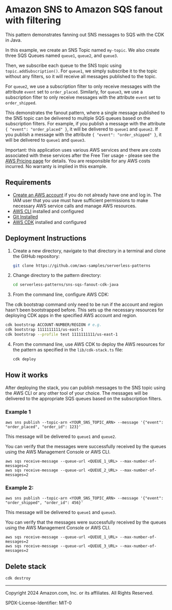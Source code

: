 # Amazon SNS to Amazon SQS fanout with filtering

This pattern demonstrates fanning out SNS messages to SQS with the CDK in Java.

In this example, we create an SNS Topic named `my-topic`. We also create three SQS Queues named `queue1`, `queue2`, and `queue3`.

Then, we subscribe each queue to the SNS topic using `topic.addSubscription()`. For `queue1`, we simply subscribe it to the topic without any filters, so it will receive all messages published to the topic.

For `queue2`, we use a subscription filter to only receive messages with the attribute `event` set to `order_placed`. Similarly, for `queue3`, we use a subscription filter to only receive messages with the attribute `event` set to `order_shipped`.

This demonstrates the fanout pattern, where a single message published to the SNS topic can be delivered to multiple SQS queues based on the subscription filters. For example, if you publish a message with the attribute `{ "event": "order_placed" }`, it will be delivered to `queue1` and `queue2`. If you publish a message with the attribute `{ "event": "order_shipped" }`, it will be delivered to `queue1` and `queue3`.

Important: this application uses various AWS services and there are costs associated with these services after the Free Tier usage - please see the [AWS Pricing page](https://aws.amazon.com/pricing/) for details. You are responsible for any AWS costs incurred. No warranty is implied in this example.

## Requirements

- [Create an AWS account](https://portal.aws.amazon.com/gp/aws/developer/registration/index.html) if you do not already have one and log in. The IAM user that you use must have sufficient permissions to make necessary AWS service calls and manage AWS resources.
- [AWS CLI](https://docs.aws.amazon.com/cli/latest/userguide/install-cliv2.html) installed and configured
- [Git Installed](https://git-scm.com/book/en/v2/Getting-Started-Installing-Git)
- [AWS CDK](https://docs.aws.amazon.com/cdk/v2/guide/cli.html) installed and configured

## Deployment Instructions

1. Create a new directory, navigate to that directory in a terminal and clone the GitHub repository:
   ```bash
   git clone https://github.com/aws-samples/serverless-patterns
   ```
2. Change directory to the pattern directory:
   ```bash
   cd serverless-patterns/sns-sqs-fanout-cdk-java
   ```

3. From the command line, configure AWS CDK:

The cdk bootstrap command only need to be run if the account and region hasn't been bootstrapped before. This sets up the necessary resources for deploying CDK apps in the specified AWS account and region.
   ```bash
   cdk bootstrap ACCOUNT-NUMBER/REGION # e.g.
   cdk bootstrap 1111111111/us-east-1
   cdk bootstrap --profile test 1111111111/us-east-1
   ```
4. From the command line, use AWS CDK to deploy the AWS resources for the pattern as specified in the `lib/cdk-stack.ts` file:
   ```bash
   cdk deploy
   ```

## How it works

After deploying the stack, you can publish messages to the SNS topic using the AWS CLI or any other tool of your choice. The messages will be delivered to the appropriate SQS queues based on the subscription filters.

### Example 1

```
aws sns publish --topic-arn <YOUR_SNS_TOPIC_ARN> --message '{"event": "order_placed", "order_id": 123}'
```

This message will be delivered to `queue1` and `queue2`.

You can verify that the messages were successfully received by the queues using the AWS Management Console or AWS CLI.

```
aws sqs receive-message --queue-url <QUEUE_1_URL> --max-number-of-messages=2
aws sqs receive-message --queue-url <QUEUE_2_URL> --max-number-of-messages=2
```

### Example 2:

```
aws sns publish --topic-arn <YOUR_SNS_TOPIC_ARN> --message '{"event": "order_shipped", "order_id": 456}'
```

This message will be delivered to `queue1` and `queue3`.

You can verify that the messages were successfully received by the queues using the AWS Management Console or AWS CLI.

```
aws sqs receive-message --queue-url <QUEUE_1_URL> --max-number-of-messages=2
aws sqs receive-message --queue-url <QUEUE_3_URL> --max-number-of-messages=2
```

## Delete stack

```bash
cdk destroy
```

---

Copyright 2024 Amazon.com, Inc. or its affiliates. All Rights Reserved.

SPDX-License-Identifier: MIT-0
